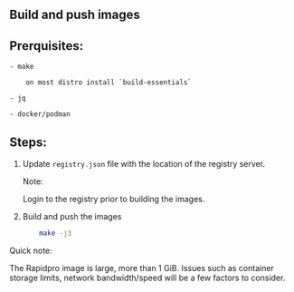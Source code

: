 Build and push images
-----------------------

## Prerquisites:

    - make

        on most distro install `build-essentials`

    - jq

    - docker/podman

## Steps:

1. Update `registry.json` file with the location of the registry server.

   Note:
   
   Login to the registry prior to building the images.

2. Build and push the images

    ```sh
        make -j3
    ```

Quick note:

The Rapidpro image is large, more than 1 GiB.
Issues such as container storage limits, network bandwidth/speed will be a few factors to consider.
